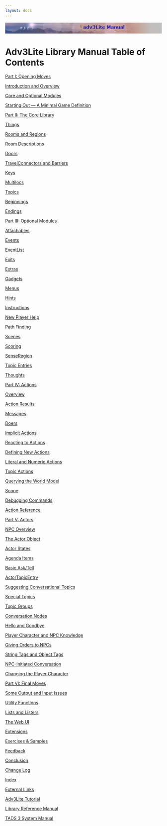 ```yaml
---
layout: docs
---
```

<div class="topbar">

<img src="topbar.jpg" data-border="0" />

</div>



  
  

# Adv3Lite Library Manual Table of Contents

  
  

<div class="toc1">

<a href="begin.html" class="toc">Part I: Opening Moves</a>



<div class="toc2">

<a href="docs-intro.html" class="toc">Introduction and Overview</a>

</div>

<div class="toc2">

<a href="modules.html" class="toc">Core and Optional Modules</a>

</div>

<div class="toc2">

<a href="mingame.html" class="toc">Starting Out — A Minimal Game
Definition</a>

</div>

<div class="toc1">

<a href="core.html" class="toc">Part II: The Core Library</a>

</div>

<div class="toc2">

<a href="thing.html" class="toc">Things</a>

</div>

<div class="toc2">

<a href="room.html" class="toc">Rooms and Regions</a>

</div>

<div class="toc2">

<a href="roomdesc.html" class="toc">Room Descriptions</a>

</div>

<div class="toc2">

<a href="door.html" class="toc">Doors</a>

</div>

<div class="toc2">

<a href="travel.html" class="toc">TravelConnectors and Barriers</a>

</div>

<div class="toc2">

<a href="key.html" class="toc">Keys</a>

</div>

<div class="toc2">

<a href="multiloc.html" class="toc">Multilocs</a>

</div>

<div class="toc2">

<a href="topic.html" class="toc">Topics</a>

</div>

<div class="toc2">

<a href="beginning.html" class="toc">Beginnings</a>

</div>

<div class="toc2">

<a href="ending.html" class="toc">Endings</a>

</div>

<div class="toc1">

<a href="optional.html" class="toc">Part III: Optional Modules</a>

</div>

<div class="toc2">

<a href="attachable.html" class="toc">Attachables</a>

</div>

<div class="toc2">

<a href="event.html" class="toc">Events</a>

</div>

<div class="toc2">

<a href="eventlist.html" class="toc">EventList</a>

</div>

<div class="toc2">

<a href="exit.html" class="toc">Exits</a>

</div>

<div class="toc2">

<a href="extra.html" class="toc">Extras</a>

</div>

<div class="toc2">

<a href="gadget.html" class="toc">Gadgets</a>

</div>

<div class="toc2">

<a href="menu.html" class="toc">Menus</a>

</div>

<div class="toc2">

<a href="hint.html" class="toc">Hints</a>

</div>

<div class="toc2">

<a href="instruct.html" class="toc">Instructions</a>

</div>

<div class="toc2">

<a href="newbie.html" class="toc">New Player Help</a>

</div>

<div class="toc2">

<a href="pathfind.html" class="toc">Path Finding</a>

</div>

<div class="toc2">

<a href="scene.html" class="toc">Scenes</a>

</div>

<div class="toc2">

<a href="score.html" class="toc">Scoring</a>

</div>

<div class="toc2">

<a href="senseregion.html" class="toc">SenseRegion</a>

</div>

<div class="toc2">

<a href="topicentry.html" class="toc">Topic Entries</a>

</div>

<div class="toc2">

<a href="thought.html" class="toc">Thoughts</a>

</div>

<div class="toc1">

<a href="action.html" class="toc">Part IV: Actions</a>

</div>

<div class="toc2">

<a href="actionoverview.html" class="toc">Overview</a>

</div>

<div class="toc2">

<a href="actres.html" class="toc">Action Results</a>

</div>

<div class="toc2">

<a href="message.html" class="toc">Messages</a>

</div>

<div class="toc2">

<a href="doer.html" class="toc">Doers</a>

</div>

<div class="toc2">

<a href="implicit.html" class="toc">Implicit Actions</a>

</div>

<div class="toc2">

<a href="react.html" class="toc">Reacting to Actions</a>

</div>

<div class="toc2">

<a href="define.html" class="toc">Defining New Actions</a>

</div>

<div class="toc2">

<a href="literalact.html" class="toc">Literal and Numeric Actions</a>

</div>

<div class="toc2">

<a href="topicact.html" class="toc">Topic Actions</a>

</div>

<div class="toc2">

<a href="query.html" class="toc">Querying the World Model</a>

</div>

<div class="toc2">

<a href="scope.html" class="toc">Scope</a>

</div>

<div class="toc2">

<a href="debug.html" class="toc">Debugging Commands</a>

</div>

<div class="toc2">

<a href="actionref.html" class="toc">Action Reference</a>

</div>

<div class="toc1">

<a href="actor.html" class="toc">Part V: Actors</a>

</div>

<div class="toc2">

<a href="actoroverview.html" class="toc">NPC Overview</a>

</div>

<div class="toc2">

<a href="actorobj.html" class="toc">The Actor Object</a>

</div>

<div class="toc2">

<a href="actorstate.html" class="toc">Actor States</a>

</div>

<div class="toc2">

<a href="agenda.html" class="toc">Agenda Items</a>

</div>

<div class="toc2">

<a href="asktell.html" class="toc">Basic Ask/Tell</a>

</div>

<div class="toc2">

<a href="actortopicentry.html" class="toc">ActorTopicEntry</a>

</div>

<div class="toc2">

<a href="suggest.html" class="toc">Suggesting Conversational Topics</a>

</div>

<div class="toc2">

<a href="specialtopic.html" class="toc">Special Topics</a>

</div>

<div class="toc2">

<a href="topicgroup.html" class="toc">Topic Groups</a>

</div>

<div class="toc2">

<a href="convnode.html" class="toc">Conversation Nodes</a>

</div>

<div class="toc2">

<a href="hello.html" class="toc">Hello and Goodbye</a>

</div>

<div class="toc2">

<a href="knowledge.html" class="toc">Player Character and NPC
Knowledge</a>

</div>

<div class="toc2">

<a href="orders.html" class="toc">Giving Orders to NPCs</a>

</div>

<div class="toc2">

<a href="tags.html" class="toc">String Tags and Object Tags</a>

</div>

<div class="toc2">

<a href="initiate.html" class="toc">NPC-Initiated Conversation</a>

</div>

<div class="toc2">

<a href="changepc.html" class="toc">Changing the Player Character</a>

</div>

<div class="toc1">

<a href="final.html" class="toc">Part VI: Final Moves</a>

</div>

<div class="toc2">

<a href="output.html" class="toc">Some Output and Input Issues</a>

</div>

<div class="toc2">

<a href="utility.html" class="toc">Utility Functions</a>

</div>

<div class="toc2">

<a href="lister.html" class="toc">Lists and Listers</a>

</div>

<div class="toc2">

<a href="webui.html" class="toc">The Web UI</a>

</div>

<div class="toc2">

<a href="extensions.html" class="toc">Extensions</a>

</div>

<div class="toc2">

<a href="../learning/exercises.html" class="toc">Exercises &amp;
Samples</a>

</div>

<div class="toc2">

<a href="feedback.html" class="toc">Feedback</a>

</div>

<div class="toc2">

<a href="conclusion.html" class="toc">Conclusion</a>

</div>

<div class="toc2">

<a href="changelog.html" class="toc">Change Log</a>

</div>

<div class="toc2">

<a href="manual_idx.html" class="toc">Index</a>

</div>

<div class="toc1">

<a href="finish.html" class="toc">External Links</a>

</div>

<div class="toc2">

<a href="../tutorial/index.html" class="toc">Adv3Lite Tutorial</a>

</div>

<div class="toc2">

<a href="../libref/index.html" class="toc">Library Reference Manual</a>

</div>

<div class="toc2">

<a href="../sysman.html" class="toc">TADS 3 System Manual</a>

</div>

</div>
